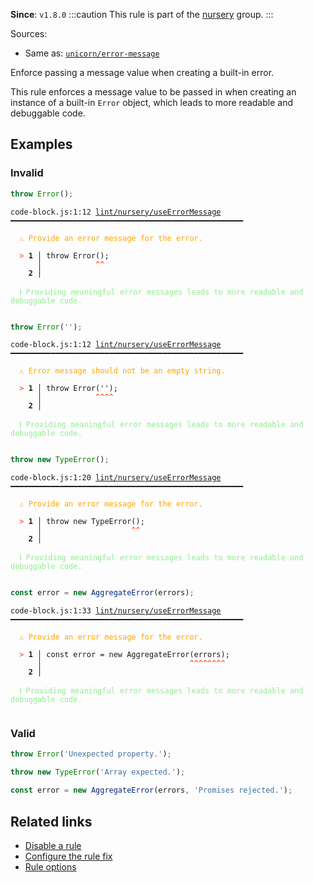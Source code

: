 **Since**: `v1.8.0`
:::caution
This rule is part of the [nursery](/linter/rules/#nursery) group.
:::

Sources: 
- Same as: <a href="https://github.com/sindresorhus/eslint-plugin-unicorn/blob/main/docs/rules/error-message.md" target="_blank"><code>unicorn/error-message</code></a>

Enforce passing a message value when creating a built-in error.

This rule enforces a message value to be passed in when creating an instance of a built-in `Error` object,
which leads to more readable and debuggable code.

## Examples

### Invalid

```js
throw Error();
```

<pre class="language-text"><code class="language-text">code-block.js:1:12 <a href="https://biomejs.dev/linter/rules/use-error-message">lint/nursery/useErrorMessage</a> ━━━━━━━━━━━━━━━━━━━━━━━━━━━━━━━━━━━━━━━━━━━━━━━━━━━━<br /><br /><strong><span style="color: Orange;">  </span></strong><strong><span style="color: Orange;">⚠</span></strong> <span style="color: Orange;">Provide an error message for the error.</span><br />  <br /><strong><span style="color: Tomato;">  </span></strong><strong><span style="color: Tomato;">&gt;</span></strong> <strong>1 │ </strong>throw Error();<br />   <strong>   │ </strong>           <strong><span style="color: Tomato;">^</span></strong><strong><span style="color: Tomato;">^</span></strong><br />    <strong>2 │ </strong><br />  <br /><strong><span style="color: lightgreen;">  </span></strong><strong><span style="color: lightgreen;">ℹ</span></strong> <span style="color: lightgreen;">Providing meaningful error messages leads to more readable and debuggable code.</span><br />  <br /></code></pre>

```js
throw Error('');
```

<pre class="language-text"><code class="language-text">code-block.js:1:12 <a href="https://biomejs.dev/linter/rules/use-error-message">lint/nursery/useErrorMessage</a> ━━━━━━━━━━━━━━━━━━━━━━━━━━━━━━━━━━━━━━━━━━━━━━━━━━━━<br /><br /><strong><span style="color: Orange;">  </span></strong><strong><span style="color: Orange;">⚠</span></strong> <span style="color: Orange;">Error message should not be an empty string.</span><br />  <br /><strong><span style="color: Tomato;">  </span></strong><strong><span style="color: Tomato;">&gt;</span></strong> <strong>1 │ </strong>throw Error('');<br />   <strong>   │ </strong>           <strong><span style="color: Tomato;">^</span></strong><strong><span style="color: Tomato;">^</span></strong><strong><span style="color: Tomato;">^</span></strong><strong><span style="color: Tomato;">^</span></strong><br />    <strong>2 │ </strong><br />  <br /><strong><span style="color: lightgreen;">  </span></strong><strong><span style="color: lightgreen;">ℹ</span></strong> <span style="color: lightgreen;">Providing meaningful error messages leads to more readable and debuggable code.</span><br />  <br /></code></pre>

```js
throw new TypeError();
```

<pre class="language-text"><code class="language-text">code-block.js:1:20 <a href="https://biomejs.dev/linter/rules/use-error-message">lint/nursery/useErrorMessage</a> ━━━━━━━━━━━━━━━━━━━━━━━━━━━━━━━━━━━━━━━━━━━━━━━━━━━━<br /><br /><strong><span style="color: Orange;">  </span></strong><strong><span style="color: Orange;">⚠</span></strong> <span style="color: Orange;">Provide an error message for the error.</span><br />  <br /><strong><span style="color: Tomato;">  </span></strong><strong><span style="color: Tomato;">&gt;</span></strong> <strong>1 │ </strong>throw new TypeError();<br />   <strong>   │ </strong>                   <strong><span style="color: Tomato;">^</span></strong><strong><span style="color: Tomato;">^</span></strong><br />    <strong>2 │ </strong><br />  <br /><strong><span style="color: lightgreen;">  </span></strong><strong><span style="color: lightgreen;">ℹ</span></strong> <span style="color: lightgreen;">Providing meaningful error messages leads to more readable and debuggable code.</span><br />  <br /></code></pre>

```js
const error = new AggregateError(errors);
```

<pre class="language-text"><code class="language-text">code-block.js:1:33 <a href="https://biomejs.dev/linter/rules/use-error-message">lint/nursery/useErrorMessage</a> ━━━━━━━━━━━━━━━━━━━━━━━━━━━━━━━━━━━━━━━━━━━━━━━━━━━━<br /><br /><strong><span style="color: Orange;">  </span></strong><strong><span style="color: Orange;">⚠</span></strong> <span style="color: Orange;">Provide an error message for the error.</span><br />  <br /><strong><span style="color: Tomato;">  </span></strong><strong><span style="color: Tomato;">&gt;</span></strong> <strong>1 │ </strong>const error = new AggregateError(errors);<br />   <strong>   │ </strong>                                <strong><span style="color: Tomato;">^</span></strong><strong><span style="color: Tomato;">^</span></strong><strong><span style="color: Tomato;">^</span></strong><strong><span style="color: Tomato;">^</span></strong><strong><span style="color: Tomato;">^</span></strong><strong><span style="color: Tomato;">^</span></strong><strong><span style="color: Tomato;">^</span></strong><strong><span style="color: Tomato;">^</span></strong><br />    <strong>2 │ </strong><br />  <br /><strong><span style="color: lightgreen;">  </span></strong><strong><span style="color: lightgreen;">ℹ</span></strong> <span style="color: lightgreen;">Providing meaningful error messages leads to more readable and debuggable code.</span><br />  <br /></code></pre>

### Valid

```js
throw Error('Unexpected property.');
```

```js
throw new TypeError('Array expected.');
```

```js
const error = new AggregateError(errors, 'Promises rejected.');
```

## Related links

- [Disable a rule](/linter/#disable-a-lint-rule)
- [Configure the rule fix](/linter#configure-the-rule-fix)
- [Rule options](/linter/#rule-options)
